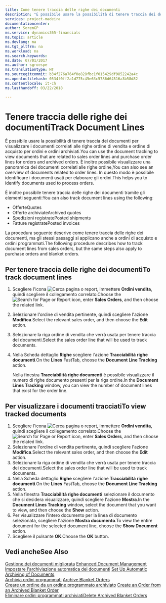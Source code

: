 ```yaml
---
title: Come tenere traccia delle righe dei documenti
description: "È possibile usare la possibilità di tenere traccia dei documenti per visualizzare i documenti correlati alle righe ordine di vendita e ordine di acquisto per ordini e ordini archiviati. È inoltre possibile visualizzare una panoramica dei documenti correlati alle righe ordine,"
services: project-madeira
documentationcenter: 
author: SorenGP
ms.service: dynamics365-financials
ms.topic: article
ms.devlang: na
ms.tgt_pltfrm: na
ms.workload: na
ms.search.keywords: 
ms.date: 07/01/2017
ms.author: sgroespe
ms.translationtype: HT
ms.sourcegitcommit: b34f276a764f0e828fbc1f015429df9852242a4c
ms.openlocfilehash: 0534f0ff2a1d775c45e63c5786d64516a3b58d82
ms.contentlocale: it-ch
ms.lasthandoff: 03/22/2018

---
```

# <a name="track-document-lines"></a><span data-ttu-id="4ef75-104">Tenere traccia delle righe dei documenti</span><span class="sxs-lookup"><span data-stu-id="4ef75-104">Track Document Lines</span></span>
<span data-ttu-id="4ef75-105">È possibile usare la possibilità di tenere traccia dei documenti per visualizzare i documenti correlati alle righe ordine di vendita e ordine di acquisto per ordini e ordini archiviati.</span><span class="sxs-lookup"><span data-stu-id="4ef75-105">You can use the document tracking to view documents that are related to sales order lines and purchase order lines for orders and archived orders.</span></span> <span data-ttu-id="4ef75-106">È inoltre possibile visualizzare una panoramica dei documenti correlati alle righe ordine,</span><span class="sxs-lookup"><span data-stu-id="4ef75-106">You can also see an overview of documents related to order lines.</span></span> <span data-ttu-id="4ef75-107">In questo modo è possibile identificare i documenti usati per elaborare gli ordini.</span><span class="sxs-lookup"><span data-stu-id="4ef75-107">This helps you to identify documents used to process orders.</span></span>  

<span data-ttu-id="4ef75-108">È inoltre possibile tenere traccia delle righe dei documenti tramite gli elementi seguenti:</span><span class="sxs-lookup"><span data-stu-id="4ef75-108">You can also track document lines using the following:</span></span>  

- <span data-ttu-id="4ef75-109">Offerte</span><span class="sxs-lookup"><span data-stu-id="4ef75-109">Quotes</span></span>  
- <span data-ttu-id="4ef75-110">Offerte archiviate</span><span class="sxs-lookup"><span data-stu-id="4ef75-110">Archived quotes</span></span>  
- <span data-ttu-id="4ef75-111">Spedizioni registrate</span><span class="sxs-lookup"><span data-stu-id="4ef75-111">Posted shipments</span></span>  
- <span data-ttu-id="4ef75-112">Fatture registrate</span><span class="sxs-lookup"><span data-stu-id="4ef75-112">Posted invoices</span></span>  

<span data-ttu-id="4ef75-113">La procedura seguente descrive come tenere traccia delle righe dei documenti, ma gli stessi passaggi si applicano anche a ordini di acquisto e ordini programmati.</span><span class="sxs-lookup"><span data-stu-id="4ef75-113">The following procedure describes how to track document lines from sales orders, but the same steps also apply to purchase orders and blanket orders.</span></span>  

## <a name="to-track-document-lines"></a><span data-ttu-id="4ef75-114">Per tenere traccia delle righe dei documenti</span><span class="sxs-lookup"><span data-stu-id="4ef75-114">To track document lines</span></span>  

1.  <span data-ttu-id="4ef75-115">Scegliere l'icona ![Cerca pagina o report](../../media/ui-search/search_small.png "icona Cerca pagina o report"), immettere **Ordini vendita**, quindi scegliere il collegamento correlato.</span><span class="sxs-lookup"><span data-stu-id="4ef75-115">Choose the ![Search for Page or Report](../../media/ui-search/search_small.png "Search for Page or Report icon") icon, enter **Sales Orders**, and then choose the related link.</span></span>  
2.  <span data-ttu-id="4ef75-116">Selezionare l'ordine di vendita pertinente, quindi scegliere l'azione **Modifica**.</span><span class="sxs-lookup"><span data-stu-id="4ef75-116">Select the relevant sales order, and then choose the **Edit** action.</span></span>  
3.  <span data-ttu-id="4ef75-117">Selezionare la riga ordine di vendita che verrà usata per tenere traccia dei documenti.</span><span class="sxs-lookup"><span data-stu-id="4ef75-117">Select the sales order line that will be used to track documents.</span></span>  
4.  <span data-ttu-id="4ef75-118">Nella Scheda dettaglio **Righe** scegliere l'azione **Tracciabilità righe documenti**.</span><span class="sxs-lookup"><span data-stu-id="4ef75-118">On the **Lines** FastTab, choose the **Document Line Tracking** action.</span></span>  

    <span data-ttu-id="4ef75-119">Nella finestra **Tracciabilità righe documenti** è possibile visualizzare il numero di righe documento presenti per la riga ordine.</span><span class="sxs-lookup"><span data-stu-id="4ef75-119">In the **Document Lines Tracking** window, you can view the number of document lines that exist for the order line.</span></span>  

## <a name="to-view-tracked-documents"></a><span data-ttu-id="4ef75-120">Per visualizzare i documenti tracciati</span><span class="sxs-lookup"><span data-stu-id="4ef75-120">To view tracked documents</span></span>  

1.  <span data-ttu-id="4ef75-121">Scegliere l'icona ![Cerca pagina o report](../../media/ui-search/search_small.png "icona Cerca pagina o report"), immettere **Ordini vendita**, quindi scegliere il collegamento correlato.</span><span class="sxs-lookup"><span data-stu-id="4ef75-121">Choose the ![Search for Page or Report](../../media/ui-search/search_small.png "Search for Page or Report icon") icon, enter **Sales Orders**, and then choose the related link.</span></span>  
2.  <span data-ttu-id="4ef75-122">Selezionare l'ordine di vendita pertinente, quindi scegliere l'azione **Modifica**.</span><span class="sxs-lookup"><span data-stu-id="4ef75-122">Select the relevant sales order, and then choose the **Edit** action.</span></span>  
3.  <span data-ttu-id="4ef75-123">Selezionare la riga ordine di vendita che verrà usata per tenere traccia dei documenti.</span><span class="sxs-lookup"><span data-stu-id="4ef75-123">Select the sales order line that will be used to track documents.</span></span>  
4.  <span data-ttu-id="4ef75-124">Nella Scheda dettaglio **Righe** scegliere l'azione **Tracciabilità righe documenti**.</span><span class="sxs-lookup"><span data-stu-id="4ef75-124">On the **Lines** FastTab, choose the **Document Line Tracking** action.</span></span>  
5.  <span data-ttu-id="4ef75-125">Nella finestra **Tracciabilità righe documenti** selezionare il documento che si desidera visualizzare, quindi scegliere l'azione **Mostra**.</span><span class="sxs-lookup"><span data-stu-id="4ef75-125">In the **Document Lines Tracking** window, select the document that you want to view, and then choose the **Show** action.</span></span>  
6.  <span data-ttu-id="4ef75-126">Per visualizzare l'intero documento per la linea di documento selezionata, scegliere l'azione **Mostra documento**.</span><span class="sxs-lookup"><span data-stu-id="4ef75-126">To view the entire document for the selected document line, choose the **Show Document** action.</span></span>  
7.  <span data-ttu-id="4ef75-127">Scegliere il pulsante **OK**.</span><span class="sxs-lookup"><span data-stu-id="4ef75-127">Choose the **OK** button.</span></span>  

## <a name="see-also"></a><span data-ttu-id="4ef75-128">Vedi anche</span><span class="sxs-lookup"><span data-stu-id="4ef75-128">See Also</span></span>  
 <span data-ttu-id="4ef75-129">[Gestione dei documenti migliorata](enhanced-document-management.md) </span><span class="sxs-lookup"><span data-stu-id="4ef75-129">[Enhanced Document Management](enhanced-document-management.md) </span></span>  
 <span data-ttu-id="4ef75-130">[Impostare l'archiviazione automatica dei documenti](how-to-set-up-automatic-archiving-of-documents.md) </span><span class="sxs-lookup"><span data-stu-id="4ef75-130">[Set Up Automatic Archiving of Documents](how-to-set-up-automatic-archiving-of-documents.md) </span></span>  
 <span data-ttu-id="4ef75-131">[Archivia ordini programmati](how-to-archive-blanket-orders.md) </span><span class="sxs-lookup"><span data-stu-id="4ef75-131">[Archive Blanket Orders](how-to-archive-blanket-orders.md) </span></span>  
 <span data-ttu-id="4ef75-132">[Creare un ordine da un ordine programmato archiviato](how-to-create-an-order-from-an-archived-blanket-order.md) </span><span class="sxs-lookup"><span data-stu-id="4ef75-132">[Create an Order from an Archived Blanket Order](how-to-create-an-order-from-an-archived-blanket-order.md) </span></span>  
 [<span data-ttu-id="4ef75-133">Eliminare ordini programmati archiviati</span><span class="sxs-lookup"><span data-stu-id="4ef75-133">Delete Archived Blanket Orders</span></span>](how-to-delete-archived-blanket-orders.md)

